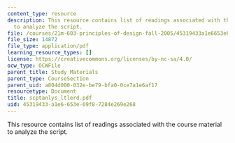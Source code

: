```yaml
---
content_type: resource
description: This resource contains list of readings associated with the course material
  to analyze the script.
file: /courses/21m-603-principles-of-design-fall-2005/45319433a1e6653e69f87284e269e268_scptanlys_ltlerd.pdf
file_size: 14872
file_type: application/pdf
learning_resource_types: []
license: https://creativecommons.org/licenses/by-nc-sa/4.0/
ocw_type: OCWFile
parent_title: Study Materials
parent_type: CourseSection
parent_uid: a804d000-032e-be79-bfa0-0ce7a1e6af17
resourcetype: Document
title: scptanlys_ltlerd.pdf
uid: 45319433-a1e6-653e-69f8-7284e269e268
---
```

This resource contains list of readings associated with the course material to analyze the script.
